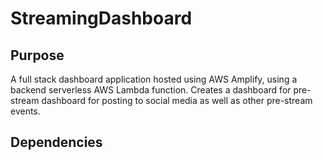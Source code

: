 # StreamingDashboard

## Purpose

A full stack dashboard application hosted using AWS Amplify, using a backend serverless AWS Lambda function. Creates a dashboard for pre-stream dashboard for posting to social media as well as other pre-stream events.

## Dependencies

